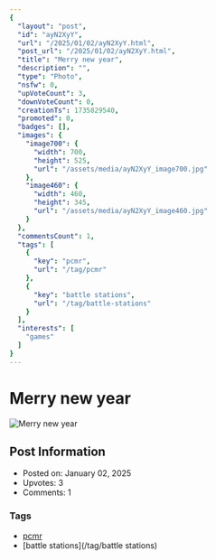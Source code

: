 ```yaml
---
{
  "layout": "post",
  "id": "ayN2XyY",
  "url": "/2025/01/02/ayN2XyY.html",
  "post_url": "/2025/01/02/ayN2XyY.html",
  "title": "Merry new year",
  "description": "",
  "type": "Photo",
  "nsfw": 0,
  "upVoteCount": 3,
  "downVoteCount": 0,
  "creationTs": 1735829540,
  "promoted": 0,
  "badges": [],
  "images": {
    "image700": {
      "width": 700,
      "height": 525,
      "url": "/assets/media/ayN2XyY_image700.jpg"
    },
    "image460": {
      "width": 460,
      "height": 345,
      "url": "/assets/media/ayN2XyY_image460.jpg"
    }
  },
  "commentsCount": 1,
  "tags": [
    {
      "key": "pcmr",
      "url": "/tag/pcmr"
    },
    {
      "key": "battle stations",
      "url": "/tag/battle-stations"
    }
  ],
  "interests": [
    "games"
  ]
}
---
```


# Merry new year

![Merry new year](/assets/media/ayN2XyY_image700.jpg)

## Post Information

- Posted on: January 02, 2025
- Upvotes: 3
- Comments: 1

### Tags

- [pcmr](/tag/pcmr)
- [battle stations](/tag/battle stations)

